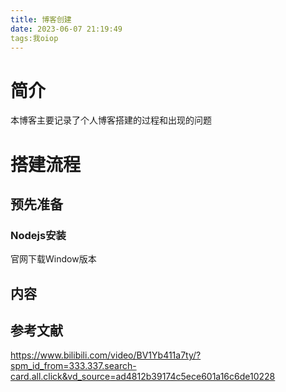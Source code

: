 ```yaml
---
title: 博客创建
date: 2023-06-07 21:19:49
tags:我oiop
---
```

# 简介

本博客主要记录了个人博客搭建的过程和出现的问题

# 搭建流程

## 预先准备

### Nodejs安装

官网下载Window版本





内容
---

## 参考文献
https://www.bilibili.com/video/BV1Yb411a7ty/?spm_id_from=333.337.search-card.all.click&vd_source=ad4812b39174c5ece601a16c6de10228